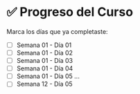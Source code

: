# ✅ Progreso del Curso

Marca los días que ya completaste:

- [ ] Semana 01 - Día 01
- [ ] Semana 01 - Día 02
- [ ] Semana 01 - Día 03
- [ ] Semana 01 - Día 04
- [ ] Semana 01 - Día 05
...
- [ ] Semana 12 - Día 05

